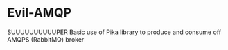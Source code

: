 # Evil-AMQP
SUUUUUUUUUUPER Basic use of Pika library to produce and consume off AMQPS (RabbitMQ) broker

